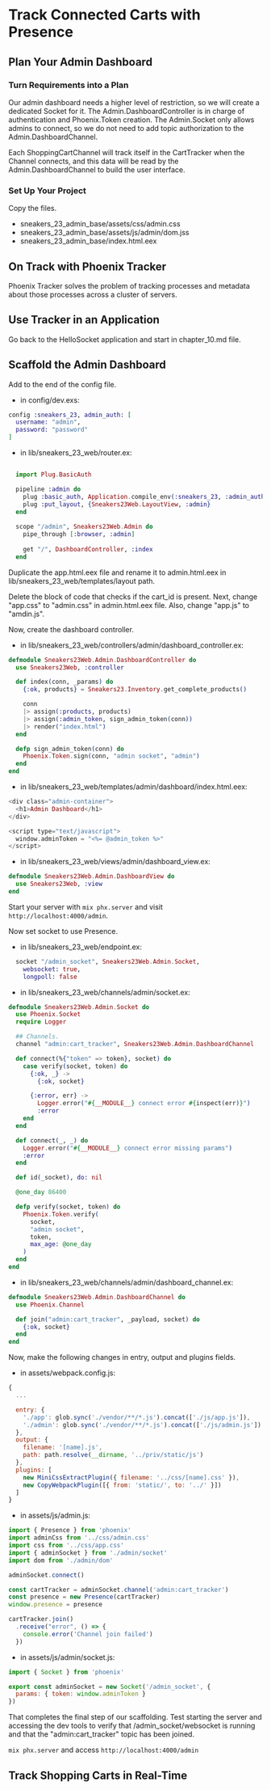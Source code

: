 # Track Connected Carts with Presence
## Plan Your Admin Dashboard
### Turn Requirements into a Plan

Our admin dashboard needs a higher level of restriction, so we will create a dedicated Socket for it.
The Admin.DashboardController is in charge of authentication and Phoenix.Token creation. The Admin.Socket only allows admins to connect, so we do not need to add topic authorization to the Admin.DashboardChannel.

Each ShoppingCartChannel will track itself in the CartTracker when the Channel connects, and this data will be read by the Admin.DashboardChannel to build the user interface.

### Set Up Your Project
Copy the files.

- sneakers_23_admin_base/assets/css/admin.css
- sneakers_23_admin_base/assets/js/admin/dom.jss
- sneakers_23_admin_base/index.html.eex

## On Track with Phoenix Tracker
Phoenix Tracker solves the problem of tracking processes and metadata about those processes across a cluster of servers.

## Use Tracker in an Application
Go back to the HelloSocket application and start in chapter_10.md file.


## Scaffold the Admin Dashboard

<!-- - in mix.exs:
```elixir

    {:basic_auth, "~> 2.2.2"}
```

Run `mix deps.get`. -->

Add to the end of the config file.
- in config/dev.exs:
```elixir
config :sneakers_23, admin_auth: [
  username: "admin",
  password: "password"
]
```

- in lib/sneakers_23_web/router.ex:
```elixir

  import Plug.BasicAuth

  pipeline :admin do
    plug :basic_auth, Application.compile_env(:sneakers_23, :admin_auth)
    plug :put_layout, {Sneakers23Web.LayoutView, :admin}
  end
  
  scope "/admin", Sneakers23Web.Admin do
    pipe_through [:browser, :admin]
    
    get "/", DashboardController, :index
  end
```

Duplicate the app.html.eex file and rename it to admin.html.eex in lib/sneakers_23_web/templates/layout path.

Delete the block of code that checks if the cart_id is present.
Next, change "app.css" to "admin.css" in admin.html.eex file. Also, change "app.js" to "amdin.js".

Now, create the dashboard controller.

- in lib/sneakers_23_web/controllers/admin/dashboard_controller.ex:
```elixir
defmodule Sneakers23Web.Admin.DashboardController do
  use Sneakers23Web, :controller

  def index(conn, _params) do
    {:ok, products} = Sneakers23.Inventory.get_complete_products()

    conn
    |> assign(:products, products)
    |> assign(:admin_token, sign_admin_token(conn))
    |> render("index.html")
  end

  defp sign_admin_token(conn) do
    Phoenix.Token.sign(conn, "admin socket", "admin")
  end
end

```

- in lib/sneakers_23_web/templates/admin/dashboard/index.html.eex:
```elixir
<div class="admin-container">
  <h1>Admin Dashboard</h1>
</div>

<script type="text/javascript">
  window.adminToken = "<%= @admin_token %>"
</script>
```

- in lib/sneakers_23_web/views/admin/dashboard_view.ex:
```elixir
defmodule Sneakers23Web.Admin.DashboardView do
  use Sneakers23Web, :view
end
```

Start your server with `mix phx.server` and visit `http://localhost:4000/admin`.

Now set socket to use Presence.

- in lib/sneakers_23_web/endpoint.ex:
```elixir
  socket "/admin_socket", Sneakers23Web.Admin.Socket,
    websocket: true,
    longpoll: false
```

- in lib/sneakers_23_web/channels/admin/socket.ex:
```elixir
defmodule Sneakers23Web.Admin.Socket do
  use Phoenix.Socket
  require Logger

  ## Channels.
  channel "admin:cart_tracker", Sneakers23Web.Admin.DashboardChannel

  def connect(%{"token" => token}, socket) do
    case verify(socket, token) do
      {:ok, _} ->
        {:ok, socket}

      {:error, err} ->
        Logger.error("#{__MODULE__} connect error #{inspect(err)}")
        :error
    end
  end

  def connect(_, _) do
    Logger.error("#{__MODULE__} connect error missing params")
    :error
  end

  def id(_socket), do: nil

  @one_day 86400

  defp verify(socket, token) do
    Phoenix.Token.verify(
      socket,
      "admin socket",
      token,
      max_age: @one_day
    )
  end
end
```

- in lib/sneakers_23_web/channels/admin/dashboard_channel.ex:
```elixir
defmodule Sneakers23Web.Admin.DashboardChannel do
  use Phoenix.Channel

  def join("admin:cart_tracker", _payload, socket) do
    {:ok, socket}
  end
end
```

Now, make the following changes in entry, output and plugins fields.
- in assets/webpack.config.js:
```javascript
{
  ...

  entry: {
    './app': glob.sync('./vendor/**/*.js').concat(['./js/app.js']),
    './admin': glob.sync('./vendor/**/*.js').concat(['./js/admin.js'])
  },
  output: {
    filename: '[name].js',
    path: path.resolve(__dirname, '../priv/static/js')
  },
  plugins: [
    new MiniCssExtractPlugin({ filename: '../css/[name].css' }),
    new CopyWebpackPlugin([{ from: 'static/', to: '../' }])
  ]
}
```

- in assets/js/admin.js:
```javascript
import { Presence } from 'phoenix'
import adminCss from '../css/admin.css'
import css from '../css/app.css'
import { adminSocket } from './admin/socket'
import dom from './admin/dom'

adminSocket.connect()

const cartTracker = adminSocket.channel('admin:cart_tracker')
const presence = new Presence(cartTracker)
window.presence = presence

cartTracker.join()
  .receive("error", () => {
    console.error('Channel join failed')
  })
```

- in assets/js/admin/socket.js:
```javascript
import { Socket } from 'phoenix'

export const adminSocket = new Socket('/admin_socket', {
  params: { token: window.adminToken }
})
```

That completes the final step of our scaffolding.
Test starting the server and accessing the dev tools to verify that /admin_socket/websocket is running and that the "admin:cart_tracker" topic has been joined.

`mix phx.server` and access `http://localhost:4000/admin`

## Track Shopping Carts in Real-Time